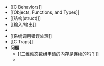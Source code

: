 - [[C Behaviors]]
- [[Objects, Functions, and Types]]
- [[结构(struct)]]
- [[输入/输出]]
-
- [[系统调用错误处理]]
- [[C Traps]]
- **问题**
	- [[二维动态数组申请的内存是连续的吗？]]
	-